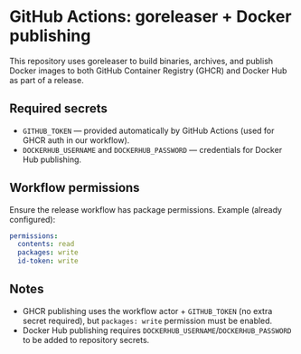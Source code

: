 GitHub Actions: goreleaser + Docker publishing
============================================

This repository uses goreleaser to build binaries, archives, and publish Docker images to both GitHub Container Registry (GHCR) and Docker Hub as part of a release.

Required secrets
----------------
- `GITHUB_TOKEN` — provided automatically by GitHub Actions (used for GHCR auth in our workflow).
- `DOCKERHUB_USERNAME` and `DOCKERHUB_PASSWORD` — credentials for Docker Hub publishing.

Workflow permissions
--------------------
Ensure the release workflow has package permissions. Example (already configured):

```yaml
permissions:
  contents: read
  packages: write
  id-token: write
```

Notes
-----
- GHCR publishing uses the workflow actor + `GITHUB_TOKEN` (no extra secret required), but `packages: write` permission must be enabled.
- Docker Hub publishing requires `DOCKERHUB_USERNAME`/`DOCKERHUB_PASSWORD` to be added to repository secrets.


